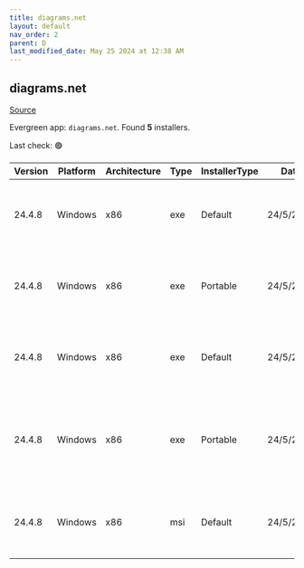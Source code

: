 ```yaml
---
title: diagrams.net
layout: default
nav_order: 2
parent: D
last_modified_date: May 25 2024 at 12:38 AM
---
```


## diagrams.net

[Source](https://www.diagrams.net/)

Evergreen app: `diagrams.net`. Found **5** installers.

Last check: 🟢

| Version | Platform | Architecture | Type | InstallerType | Date      | Size      | URI                                                                                                                                                                                                                                            |
| ------- | -------- | ------------ | ---- | ------------- | --------- | --------- | ---------------------------------------------------------------------------------------------------------------------------------------------------------------------------------------------------------------------------------------------- |
| 24.4.8  | Windows  | x86          | exe  | Default       | 24/5/2024 | 107810704 | [https://github.com/jgraph/drawio-desktop/releases/download/v24.4.8/draw.io-24.4.8-windows-installer.exe](https://github.com/jgraph/drawio-desktop/releases/download/v24.4.8/draw.io-24.4.8-windows-installer.exe)                             |
| 24.4.8  | Windows  | x86          | exe  | Portable      | 24/5/2024 | 107595232 | [https://github.com/jgraph/drawio-desktop/releases/download/v24.4.8/draw.io-24.4.8-windows-no-installer.exe](https://github.com/jgraph/drawio-desktop/releases/download/v24.4.8/draw.io-24.4.8-windows-no-installer.exe)                       |
| 24.4.8  | Windows  | x86          | exe  | Default       | 24/5/2024 | 102712360 | [https://github.com/jgraph/drawio-desktop/releases/download/v24.4.8/draw.io-ia32-24.4.8-windows-32bit-installer.exe](https://github.com/jgraph/drawio-desktop/releases/download/v24.4.8/draw.io-ia32-24.4.8-windows-32bit-installer.exe)       |
| 24.4.8  | Windows  | x86          | exe  | Portable      | 24/5/2024 | 102497344 | [https://github.com/jgraph/drawio-desktop/releases/download/v24.4.8/draw.io-ia32-24.4.8-windows-32bit-no-installer.exe](https://github.com/jgraph/drawio-desktop/releases/download/v24.4.8/draw.io-ia32-24.4.8-windows-32bit-no-installer.exe) |
| 24.4.8  | Windows  | x86          | msi  | Default       | 24/5/2024 | 117653504 | [https://github.com/jgraph/drawio-desktop/releases/download/v24.4.8/draw.io-24.4.8.msi](https://github.com/jgraph/drawio-desktop/releases/download/v24.4.8/draw.io-24.4.8.msi)                                                                 |
